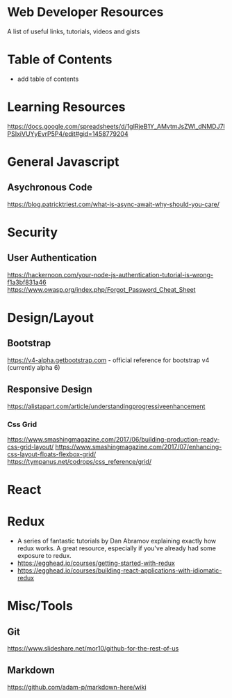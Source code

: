 # Web Developer Resources
A list of useful links, tutorials, videos and gists

# Table of Contents
- add table of contents

# Learning Resources
https://docs.google.com/spreadsheets/d/1gIRjeB1Y_AMvtmJsZWl_dNMDJ7lPSIxiVUYyEvrP5P4/edit#gid=1458779204

# General Javascript

## Asychronous Code
https://blog.patricktriest.com/what-is-async-await-why-should-you-care/

# Security
## User Authentication
https://hackernoon.com/your-node-js-authentication-tutorial-is-wrong-f1a3bf831a46
https://www.owasp.org/index.php/Forgot_Password_Cheat_Sheet

# Design/Layout

## Bootstrap
https://v4-alpha.getbootstrap.com - official reference for bootstrap v4 (currently alpha 6)

## Responsive Design
https://alistapart.com/article/understandingprogressiveenhancement

### Css Grid
https://www.smashingmagazine.com/2017/06/building-production-ready-css-grid-layout/ 
https://www.smashingmagazine.com/2017/07/enhancing-css-layout-floats-flexbox-grid/
https://tympanus.net/codrops/css_reference/grid/

# React

# Redux
- A series of fantastic tutorials by Dan Abramov explaining exactly how redux works. A great resource, especially if you've already had some exposure to redux. 
- https://egghead.io/courses/getting-started-with-redux
- https://egghead.io/courses/building-react-applications-with-idiomatic-redux

# Misc/Tools
## Git
https://www.slideshare.net/mor10/github-for-the-rest-of-us
## Markdown
https://github.com/adam-p/markdown-here/wiki
